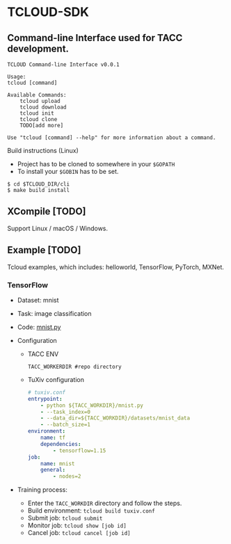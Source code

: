 # TCLOUD-SDK
## Command-line Interface used for TACC development.
```
TCLOUD Command-line Interface v0.0.1

Usage:
tcloud [command]

Available Commands:
    tcloud upload
    tcloud download
    tcloud init
    tcloud clone
    TODO[add more]

Use "tcloud [command] --help" for more information about a command.
```

Build instructions (Linux)
* Project has to be cloned to somewhere in your `$GOPATH`
* To install your `$GOBIN` has to be set. 
```
$ cd $TCLOUD_DIR/cli
$ make build install
```

## XCompile     [TODO]
Support Linux / macOS / Windows.

## Example  [TODO]
Tcloud examples, which includes: helloworld, TensorFlow, PyTorch, MXNet.

### TensorFlow

+ Dataset: mnist

+ Task: image classification

+ Code: [mnist.py](https://github.com/xcwanAndy/tcloud-sdk/blob/master/examples/TuXiv_example/mnist.py)

+ Configuration

  + TACC ENV

    ~~~shell
    TACC_WORKERDIR #repo directory
    ~~~

  + TuXiv configuration

    ~~~yaml
    # tuxiv.conf
    entrypoint:
        - python ${TACC_WORKDIR}/mnist.py 
        - --task_index=0
        - --data_dir=${TACC_WORKDIR}/datasets/mnist_data
        - --batch_size=1
    environment:
        name: tf 
        dependencies:
            - tensorflow=1.15
    job:
        name: mnist
        general:
            - nodes=2
    ~~~

+ Training process:

  + Enter the `TACC_WORKDIR` directory and follow the steps.
  + Build environment: `tcloud build tuxiv.conf`
  + Submit job: `tcloud submit`
  + Monitor job: `tcloud show [job id]`
  + Cancel job: `tcloud cancel [job id]`

